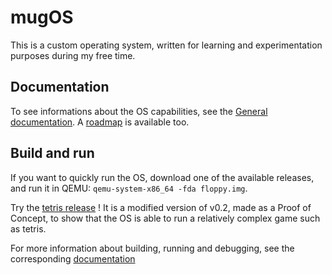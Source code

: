 # mugOS

This is a custom operating system, written for learning and experimentation purposes during my free time.

## Documentation

To see informations about the OS capabilities, see the [General documentation](./Docs/General.md).
A [roadmap](./Docs/Roadmap.md) is available too.

## Build and run

If you want to quickly run the OS, download one of the available releases,
and run it in QEMU: `qemu-system-x86_64 -fda floppy.img`.

Try the [tetris release](https://github.com/Magyar57/mugOS/releases/tag/v0.2-tetris) !
It is a modified version of v0.2, made as a Proof of Concept, to show that the OS is able to run
a relatively complex game such as tetris.

For more information about building, running and debugging, see the corresponding [documentation](./Docs/Building.md)
